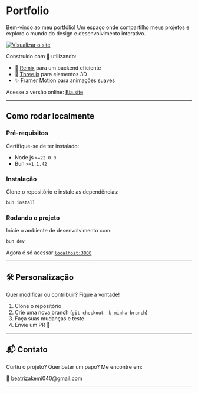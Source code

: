 # Portfolio

Bem-vindo ao meu portfólio! Um espaço onde compartilho meus projetos e exploro o mundo do design e desenvolvimento interativo.

[![Visualizar o site](https://i.imgur.com/KlF09Kn.png)](https://portifolio-eta-nine-58.vercel.app/)

Construído com 💜 utilizando:
- 🚀 [Remix](https://remix.run/) para um backend eficiente
- 🎨 [Three.js](https://threejs.org/) para elementos 3D
- ✨ [Framer Motion](https://www.framer.com/motion/) para animações suaves

Acesse a versão online: [Bia.site](https://portifolio-eta-nine-58.vercel.app/)

---

## Como rodar localmente

### **Pré-requisitos**
Certifique-se de ter instalado:
- Node.js `>=22.0.0`
- Bun `>=1.1.42`

### **Instalação**
Clone o repositório e instale as dependências:

```bash
bun install
```

### **Rodando o projeto**
Inicie o ambiente de desenvolvimento com:

```bash
bun dev
```

Agora é só acessar [`localhost:3000`](http://localhost:3000) 

---

## 🛠️ Personalização
Quer modificar ou contribuir? Fique à vontade!
1. Clone o repositório
2. Crie uma nova branch (`git checkout -b minha-branch`)
3. Faça suas mudanças e teste
4. Envie um PR 🚀

---

## 📬 Contato
Curtiu o projeto? Quer bater um papo? Me encontre em:

📧 [beatrizakemi040@gmail.com](mailto:beatrizakemi040@gmail.com)  

---
